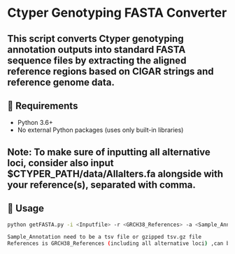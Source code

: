 # Ctyper Genotyping FASTA Converter

This script converts Ctyper genotyping annotation outputs into standard FASTA sequence files by extracting the aligned reference regions based on CIGAR strings and reference genome data.
---

## 🔧 Requirements

- Python 3.6+
- No external Python packages (uses only built-in libraries)

Note:
To make sure of inputting all alternative loci, consider also input $CTYPER_PATH/data/Allalters.fa alongside with your reference(s), separated with comma. 
---

## 🚀 Usage

```bash
python getFASTA.py -i <Inputfile> -r <GRCH38_References> -a <Sample_Annotation> -o <Outputfile>

Sample_Annotation need to be a tsv file or gzipped tsv.gz file
References is GRCH38_References (including all alternative loci) ,can be single or multiple fasta files (comma separated). 
